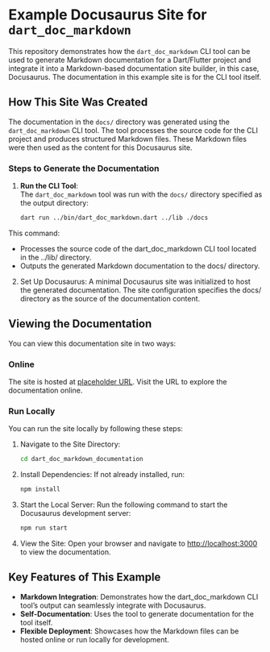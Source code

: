 # Example Docusaurus Site for `dart_doc_markdown`

This repository demonstrates how the `dart_doc_markdown` CLI tool can be used to generate Markdown
documentation for a Dart/Flutter project and integrate it into a Markdown-based documentation site
builder, in this case, Docusaurus. The documentation in this example site is for the CLI tool
itself.

## How This Site Was Created

The documentation in the `docs/` directory was generated using the `dart_doc_markdown` CLI tool. The
tool processes the source code for the CLI project and produces structured Markdown files. These
Markdown files were then used as the content for this Docusaurus site.

### Steps to Generate the Documentation

1. **Run the CLI Tool**:  
   The `dart_doc_markdown` tool was run with the `docs/` directory specified as the output
   directory:
   ```bash
   dart run ../bin/dart_doc_markdown.dart ../lib ./docs
   ```

This command:

- Processes the source code of the dart_doc_markdown CLI tool located in the ../lib/ directory.
- Outputs the generated Markdown documentation to the docs/ directory.

2. Set Up Docusaurus:
   A minimal Docusaurus site was initialized to host the generated documentation. The site
   configuration specifies the docs/ directory as the source of the documentation content.

## Viewing the Documentation

You can view this documentation site in two ways:

### Online

The site is hosted at [placeholder URL](). Visit the URL to explore the documentation online.

### Run Locally

You can run the site locally by following these steps:

1. Navigate to the Site Directory:

   ```bash
   cd dart_doc_markdown_documentation
   ```

2. Install Dependencies:
   If not already installed, run:

   ```bash
   npm install
   ```

3. Start the Local Server:
   Run the following command to start the Docusaurus development server:

    ```bash
    npm run start
    ```

4. View the Site:
   Open your browser and navigate to [http://localhost:3000](http://localhost:3000) to view the
   documentation.

## Key Features of This Example

- **Markdown Integration**: Demonstrates how the dart_doc_markdown CLI tool’s output can seamlessly
  integrate with Docusaurus.
- **Self-Documentation**: Uses the tool to generate documentation for the tool itself.
- **Flexible Deployment**: Showcases how the Markdown files can be hosted online or run locally for
  development.
